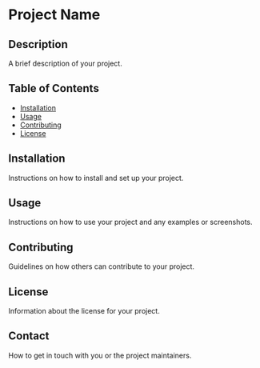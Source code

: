 # Project Name

## Description

A brief description of your project.

## Table of Contents

- [Installation](#installation)
- [Usage](#usage)
- [Contributing](#contributing)
- [License](#license)

## Installation

Instructions on how to install and set up your project.

## Usage

Instructions on how to use your project and any examples or screenshots.

## Contributing

Guidelines on how others can contribute to your project.

## License

Information about the license for your project.

## Contact

How to get in touch with you or the project maintainers.
